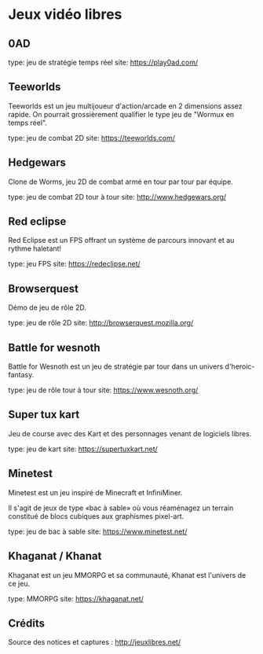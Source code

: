 # Jeux vidéo libres

## 0AD

type: jeu de stratégie temps réel
site: https://play0ad.com/

## Teeworlds

Teeworlds est un jeu multijoueur d'action/arcade en 2 dimensions assez rapide. On pourrait grossièrement qualifier le type  jeu de "Wormux en temps réel".

type: jeu de combat 2D
site: https://teeworlds.com/

## Hedgewars

Clone de Worms, jeu 2D de combat armé en tour par tour par équipe.

type: jeu de combat 2D tour à tour
site: http://www.hedgewars.org/

## Red eclipse

Red Eclipse est un FPS offrant un système de parcours innovant et au rythme haletant!

type: jeu FPS
site: https://redeclipse.net/

## Browserquest

Démo de jeu de rôle 2D.

type: jeu de rôle 2D
site: http://browserquest.mozilla.org/

## Battle for wesnoth

Battle for Wesnoth est un jeu de stratégie par tour dans un univers d'heroic-fantasy.

type: jeu de rôle tour à tour
site: https://www.wesnoth.org/

## Super tux kart

Jeu de course avec des Kart et des personnages venant de logiciels libres.

type: jeu de kart
site: https://supertuxkart.net/

## Minetest

Minetest est un jeu inspiré de Minecraft et InfiniMiner.

Il s'agit de jeux de type «bac à sable» où vous réaménagez un terrain constitué de blocs cubiques aux graphismes pixel-art.

type: jeu de bac à sable
site: https://www.minetest.net/

## Khaganat / Khanat

Khaganat est un jeu MMORPG et sa communauté, Khanat est l'univers de ce jeu.

type: MMORPG
site: https://khaganat.net/

## Crédits

Source des notices et captures : http://jeuxlibres.net/
